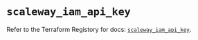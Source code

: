 # `scaleway_iam_api_key`

Refer to the Terraform Registory for docs: [`scaleway_iam_api_key`](https://registry.terraform.io/providers/scaleway/scaleway/2.17.0/docs/resources/iam_api_key).
